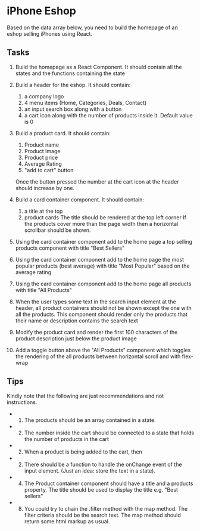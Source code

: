# iPhone Eshop

Based on the data array below, you need to build the homepage of an eshop selling iPhones using React.


## Tasks

1. Build the homepage as a React Component. It should contain all the states and the functions containing the state
2. Build a header for the eshop. It should contain:
   1. a company logo
   2. 4 menu items (Home, Categories, Deals, Contact)
   3. an input search box along with a button
   4. a cart icon along with the number of products inside it. Default value is 0

3. Build a product card. It should contain:
   1.  Product name
   2.  Product Image
   3.  Product price
   4.  Average Rating
   5.  "add to cart" button
   
   Once the button pressed the number at the cart icon at the header should increase by one.

4. Build a card container component. It should contain: 
   1. a title at the top
   2. product cards
   The title should be rendered at the top left corner
   If the products cover more than the page width then a horizontal scrollbar should be shown.


5. Using the card container component add to the home page a top selling products component with title "Best Sellers"
6. Using the card container component add to the home page the most popular products (best average) with title "Most Popular" based on the average rating
7. Using the card container component add to the home page all products with title "All Products"
8. When the user types some text in the search input element at the header, all product containers should not be shown except the one with all the products. This component should render only the products that their name or description contains the search text

9. Modify the product card and render the first 100 characters of the product description just below the product image
10. Add a toggle button above the "All Products" component which toggles the rendering of the all products between horizontal scroll and with flex-wrap


## Tips

   Kindly note that the following are just recommendations and not instructions.

 - 1. The products should be an array contained in a state.
 - 2. The number inside the cart should be connected to a state that holds the number of products in the cart
 - 2. When a product is being added to the cart, then 
 - 2. There should be a function to handle the onChange event of the input element. (Just an idea: store the text in a state). 
 - 4. The Product container component should have a title and a products property. The title should be used to display the title e.g. "Best sellers"
 - 8. You could try to chain the .filter method with the map method. The filter criteria should be the search text. The map method should return some html markup as usual.